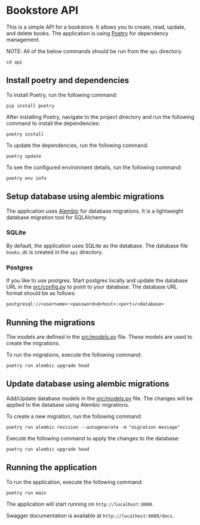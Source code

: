 # Bookstore API

This is a simple API for a bookstore. It allows you to create, read, update, and delete books. The application is 
using [Poetry](https://python-poetry.org/) for dependency management. 

NOTE: All of the below commands should be run from the `api` directory.
```commandline
cd api
```

## Install poetry and dependencies

To install Poetry, run the following command:
```commandline
pip install poetry
```

After installing Poetry, navigate to the project directory and run the following command to install the dependencies:
```commandline
poetry install
```

To update the dependencies, run the following command:
```commandline
poetry update
```

To see the configured environment details, run the following command:
```commandline
poetry env info
```

## Setup database using alembic migrations

The application uses [Alembic](https://alembic.sqlalchemy.org/en/latest/) for database migrations. It is a 
lightweight database migration tool for SQLAlchemy.

### SQLite
By default, the application uses SQLite as the database. The database file `books.db` is created in the `api` directory.

### Postgres
If you like to use postgres. Start postgres locally and update the database URL in the [src/config.py](src/config.py) 
to point to your database. The database URL format should be as follows:

```command
postgresql://<username>:<password>@<host>:<port>/<database>
```

## Running the migrations
The models are defined in the [src/models.py](src/db/models.py) file. These models are used to create the migrations.

To run the migrations, execute the following command:
```commandline
poetry run alembic upgrade head
```

## Update database using alembic migrations

Add/Update database models in the [src/models.py](src/db/models.py) file. The changes will be applied to the database using
Alembic migrations.

To create a new migration, run the following command:
```commandline
poetry run alembic revision --autogenerate -m "migration message"
```

Execute the following command to apply the changes to the database:
```commandline
poetry run alembic upgrade head
```

## Running the application

To run the application, execute the following command:
```commandline
poetry run main
```

The application will start running on `http://localhost:8000`.

Swagger documentation is available at `http://localhost:8000/docs`.